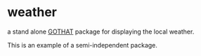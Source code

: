 # weather

a stand alone [GOTHAT](https://github.com/bartalcorn/gothat) package for displaying the local weather.

This is an example of a semi-independent package.
